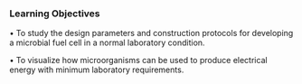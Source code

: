 ### Learning Objectives

•	To study the design parameters and construction protocols for developing a microbial fuel cell in a normal laboratory condition.

•	To visualize how microorganisms can be used to produce electrical energy with minimum laboratory requirements.
